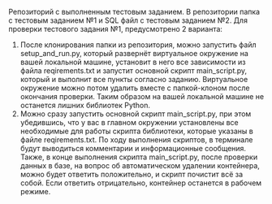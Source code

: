 Репозиторий с выполненным тестовым заданием. 
В репозитории папка с тестовым заданием №1 и SQL файл с тестовым заданием №2. 
Для проверки тестового задания №1, предусмотрено 2 варианта: 
1.	После клонирования папки из репозитория, можно запустить файл setup_and_run.py, который развернёт виртуальное окружение на вашей локальной машине, установит в него все зависимости из файла reqirements.txt и запустит основной скрипт main_script.py, который и выполнит все пункты согласно заданию. Виртуальное окружение можно потом удалить вместе с папкой-клоном после окончания проверки. Таким образом на вашей локальной машине не останется лишних библиотек Python.
2.	Можно сразу запустить основной скрипт main_script.py, при этом убедившись, что у вас в главном окружении установлены все необходимые для работы скрипта библиотеки, которые указаны в файле reqirements.txt.
По ходу выполнения скриптов, в терминале будут выводиться комментарии и информационные сообщения. Также, в конце выполнения скрипта main_script.py, после проверки данных в базе, на вопрос об автоматическом удалении контейнера, можно будет ответить положительно, и скрипт почистит всё за собой. Если ответить отрицательно, контейнер останется в рабочем режиме.
